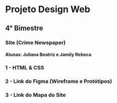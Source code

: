 # Projeto  Design Web
## 4° Bimestre
### Site (Crime Newspaper)
#### Alunas: Juliana Beatriz e Jamily Rebeca

### 1 - HTML & CSS
### 2 - Link do Figma (Wireframe e Protótipos)
### 3 - Link do Mapa do Site
